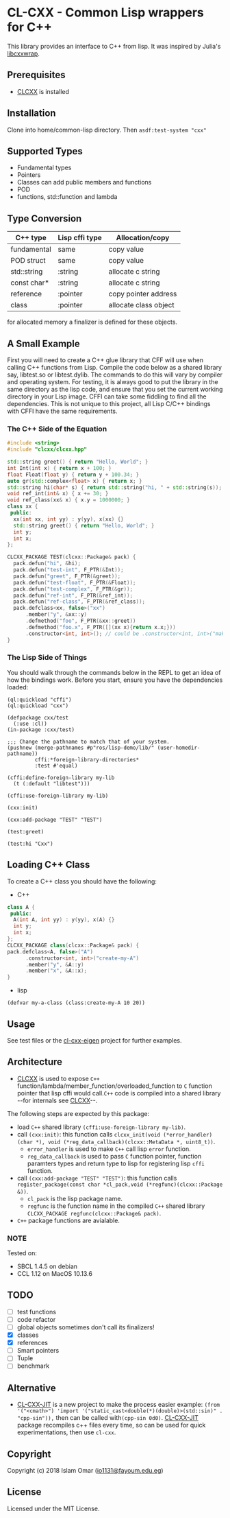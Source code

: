 # CL-CXX - Common Lisp wrappers for C++

This library provides an interface to C++ from lisp. It was inspired by Julia's [libcxxwrap](https://github.com/JuliaInterop/libcxxwrap-julia).

## Prerequisites

- [CLCXX](https://github.com/Islam0mar/CLCXX) is installed

## Installation

Clone into home/common-lisp directory. Then `asdf:test-system "cxx"`

## Supported Types

* Fundamental types
* Pointers
* Classes can add public members and functions
* POD
* functions, std::function and lambda

## Type Conversion

| C++ type         | Lisp cffi type   | Allocation/copy   |
|------------------|------------------|-------------------|
| fundamental      | same             | copy value        |
| POD struct       | same             | copy value        |
| std::string      | :string          | allocate c string |
| const char*      | :string          | allocate c string |
| reference        | :pointer         | copy pointer address |
| class            | :pointer         | allocate class object |

for allocated memory a finalizer is defined for these objects.

## A Small Example
First you will need to create a C++ glue library that CFF will use when calling C++ functions from Lisp. Compile the code below as a shared library say, libtest.so or libtest.dylib. The commands to do this will vary by compiler and operating system. For testing, it is always good to put the library in the same directory as the lisp code, and ensure that you set the current working directory in your Lisp image. CFFI can take some fiddling to find all the dependencies. This is not unique to this project, all Lisp C/C++ bindings with CFFI have the same requirements.

### The C++ Side of the Equation
```c++
#include <string>
#include "clcxx/clcxx.hpp"

std::string greet() { return "Hello, World"; }
int Int(int x) { return x + 100; }
float Float(float y) { return y + 100.34; }
auto gr(std::complex<float> x) { return x; }
std::string hi(char* s) { return std::string("hi, " + std::string(s)); }
void ref_int(int& x) { x += 30; }
void ref_class(xx& x) { x.y = 1000000; }
class xx {
 public:
  xx(int xx, int yy) : y(yy), x(xx) {}
  std::string greet() { return "Hello, World"; }
  int y;
  int x;
};

CLCXX_PACKAGE TEST(clcxx::Package& pack) {
  pack.defun("hi", &hi);
  pack.defun("test-int", F_PTR(&Int));
  pack.defun("greet", F_PTR(&greet));
  pack.defun("test-float", F_PTR(&Float));
  pack.defun("test-complex", F_PTR(&gr));
  pack.defun("ref-int", F_PTR(&ref_int));
  pack.defun("ref-class", F_PTR(&ref_class));
  pack.defclass<xx, false>("xx")
      .member("y", &xx::y)
      .defmethod("foo", F_PTR(&xx::greet))
      .defmethod("foo.x", F_PTR([](xx x){return x.x;}))
      .constructor<int, int>(); // could be .constructor<int, int>("make-my-xx-class"); 
}
```

### The Lisp Side of Things
You should walk through the commands below in the REPL to get an idea of how the bindings work. Before you start, ensure you have the dependencies loaded:

```common lisp
(ql:quickload "cffi")
(ql:quickload "cxx")
```

```common lisp
(defpackage cxx/test
  (:use :cl))
(in-package :cxx/test)

;;; Change the pathname to match that of your system.
(pushnew (merge-pathnames #p"ros/lisp-demo/lib/" (user-homedir-pathname))
         cffi:*foreign-library-directories*
         :test #'equal)

(cffi:define-foreign-library my-lib
  (t (:default "libtest")))

(cffi:use-foreign-library my-lib)

(cxx:init)

(cxx:add-package "TEST" "TEST")

(test:greet)

(test:hi "Cxx")
```

## Loading C++ Class

To create a C++ class you should have the following:

- C++
```C++
class A {
 public:
  A(int A, int yy) : y(yy), x(A) {}
  int y;
  int x;
};
CLCXX_PACKAGE class(clcxx::Package& pack) {
pack.defclass<A, false>("A")
      .constructor<int, int>("create-my-A")
      .member("y", &A::y)
      .member("x", &A::x);
}
```
- lisp
```common lisp
(defvar my-a-class (class:create-my-A 10 20))
```
## Usage

See test files or the [cl-cxx-eigen](https://github.com/Islam0mar/cl-cxx-eigen) project for further examples.

## Architecture
- [CLCXX](https://github.com/Islam0mar/CLCXX) is used to expose `C++` function/lambda/member_function/overloaded_function to `C` function pointer that lisp cffi would call.`C++` code is compiled into a shared library --for internals see [CLCXX](https://github.com/Islam0mar/CLCXX)--.

The following steps are expected by this package:
 - load `C++` shared library `(cffi:use-foreign-library my-lib)`.
 - call `(cxx:init)`: this function calls `clcxx_init(void (*error_handler)(char *), void (*reg_data_callback)(clcxx::MetaData *, uint8_t))`. 
     + `error_handler` is used to make `C++` call lisp `error` function.
     + `reg_data_callback` is used to pass `C` function pointer, function paramters types and return type to lisp for registering lisp `cffi` function.
 - call `(cxx:add-package "TEST" "TEST")`: this function calls `register_package(const char *cl_pack,void (*regfunc)(clcxx::Package &))`.
     + `cl_pack` is the lisp package name.
     + `regfunc` is the function name in the compiled `C++` shared library `CLCXX_PACKAGE regfunc(clcxx::Package& pack)`.
 - `C++` package functions are avialable.

### NOTE

Tested on:
* SBCL 1.4.5 on debian
* CCL  1.12  on MacOS 10.13.6

## TODO

- [ ] test functions
- [ ] code refactor
- [ ] global objects sometimes don't call its finalizers!
- [x] classes
- [x] references
- [ ] Smart pointers
- [ ] Tuple
- [ ] benchmark

## Alternative
 - [CL-CXX-JIT](https://github.com/Islam0mar/CL-CXX-JIT) is a new  project to make the process easier example: `(from '("<cmath>") 'import '("static_cast<double(*)(double)>(std::sin)" . "cpp-sin")),` then can be called with`(cpp-sin 0d0)`. [CL-CXX-JIT](https://github.com/Islam0mar/CL-CXX-JIT) package recompiles c++ files every time, so can be used for quick experimentations, then use `cl-cxx`. 

## Copyright

Copyright (c) 2018 Islam Omar (io1131@fayoum.edu.eg)

## License

Licensed under the MIT License.
